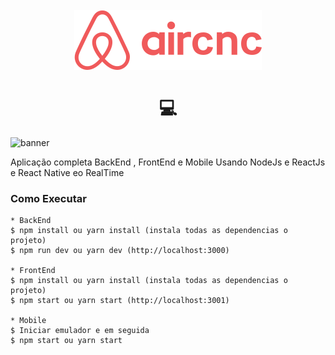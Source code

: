 <h1 align="center"><br><img src="mobile/src/assets/logo.svg" alt="Aircnc"><br><br> 💻</h1>

![banner](https://user-images.githubusercontent.com/33108277/66709609-4b624f00-ed3e-11e9-9cc5-9d59b8e74853.png)

Aplicação completa BackEnd , FrontEnd e Mobile 
Usando NodeJs e ReactJs e React Native eo RealTime  
### Como Executar

``` shell
* BackEnd 
$ npm install ou yarn install (instala todas as dependencias o projeto)
$ npm run dev ou yarn dev (http://localhost:3000)

* FrontEnd
$ npm install ou yarn install (instala todas as dependencias o projeto)
$ npm start ou yarn start (http://localhost:3001)

* Mobile 
$ Iniciar emulador e em seguida
$ npm start ou yarn start

```
